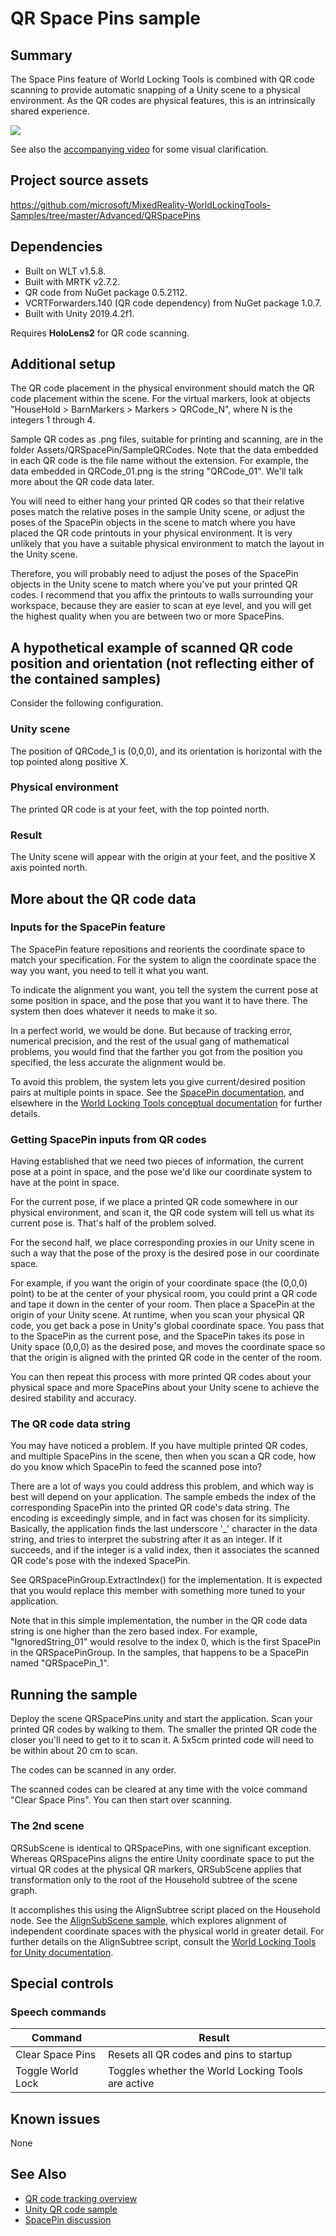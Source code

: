# QR Space Pins sample

## Summary

The Space Pins feature of World Locking Tools is combined with QR code scanning to provide automatic snapping of a Unity scene to a physical environment. As the QR codes are physical features, this is an intrinsically shared experience.

![](~/DocGen/Images/Screens/QRScanCabinet.jpg)

See also the [accompanying video](https://youtu.be/OjmR2KfVUn8) for some visual clarification.

## Project source assets

https://github.com/microsoft/MixedReality-WorldLockingTools-Samples/tree/master/Advanced/QRSpacePins

## Dependencies

* Built on WLT v1.5.8.
* Built with MRTK v2.7.2.
* QR code from NuGet package 0.5.2112.
* VCRTForwarders.140 (QR code dependency) from NuGet package 1.0.7.
* Built with Unity 2019.4.2f1.

Requires **HoloLens2** for QR code scanning.

## Additional setup

The QR code placement in the physical environment should match the QR code placement within the scene. For the virtual markers, look at objects "HouseHold > BarnMarkers > Markers > QRCode_N", where N is the integers 1 through 4.

Sample QR codes as .png files, suitable for printing and scanning, are in the folder Assets/QRSpacePin/SampleQRCodes. Note that the data embedded in each QR code is the file name without the extension. For example, the data embedded in QRCode_01.png is the string "QRCode_01". We'll talk more about the QR code data later.

You will need to either hang your printed QR codes so that their relative poses match the relative poses in the sample Unity scene, or adjust the poses of the SpacePin objects in the scene to match where you have placed the QR code printouts in your physical environment. It is very unlikely that you have a suitable physical environment to match the layout in the Unity scene.

Therefore, you will probably need to adjust the poses of the SpacePin objects in the Unity scene to match where you've put your printed QR codes. I recommend that you affix the printouts to walls surrounding your workspace, because they are easier to scan at eye level, and you will get the highest quality when you are between two or more SpacePins.

## A hypothetical example of scanned QR code position and orientation (not reflecting either of the contained samples)

Consider the following configuration.

### Unity scene

The position of QRCode_1 is (0,0,0), and its orientation is horizontal with the top pointed along positive X.

### Physical environment

The printed QR code is at your feet, with the top pointed north.

### Result

The Unity scene will appear with the origin at your feet, and the positive X axis pointed north.

## More about the QR code data

### Inputs for the SpacePin feature

The SpacePin feature repositions and reorients the coordinate space to match your specification. For the system to align the coordinate space the way you want, you need to tell it what you want.

To indicate the alignment you want, you tell the system the current pose at some position in space, and the pose that you want it to have there. The system then does whatever it needs to make it so.

In a perfect world, we would be done. But because of tracking error, numerical precision, and the rest of the usual gang of mathematical problems, you would find that the farther you got from the position you specified, the less accurate the alignment would be.

To avoid this problem, the system lets you give current/desired position pairs at multiple points in space. See the [SpacePin documentation](https://docs.microsoft.com/mixed-reality/world-locking-tools/documentation/concepts/advanced/spacepins), and elsewhere in the [World Locking Tools conceptual documentation](https://docs.microsoft.com/mixed-reality/world-locking-tools/documentation/concepts) for further details.

### Getting SpacePin inputs from QR codes

Having established that we need two pieces of information, the current pose at a point in space, and the pose we'd like our coordinate system to have at the point in space.

For the current pose, if we place a printed QR code somewhere in our physical environment, and scan it, the QR code system will tell us what its current pose is. That's half of the problem solved.

For the second half, we place corresponding proxies in our Unity scene in such a way that the pose of the proxy is the desired pose in our coordinate space.

For example, if you want the origin of your coordinate space (the (0,0,0) point) to be at the center of your physical room, you could print a QR code and tape it down in the center of your room. Then place a SpacePin at the origin of your Unity scene. At runtime, when you scan your physical QR code, you get back a pose in Unity's global coordinate space. You pass that to the SpacePin as the current pose, and the SpacePin takes its pose in Unity space (0,0,0) as the desired pose, and moves the coordinate space so that the origin is aligned with the printed QR code in the center of the room.

You can then repeat this process with more printed QR codes about your physical space and more SpacePins about your Unity scene to achieve the desired stability and accuracy.

### The QR code data string

You may have noticed a problem. If you have multiple printed QR codes, and multiple SpacePins in the scene, then when you scan a QR code, how do you know which SpacePin to feed the scanned pose into?

There are a lot of ways you could address this problem, and which way is best will depend on your application. The sample embeds the index of the corresponding SpacePin into the printed QR code's data string. The encoding is exceedingly simple, and in fact was chosen for its simplicity. Basically, the application finds the last underscore '_' character in the data string, and tries to interpret the substring after it as an integer. If it succeeds, and if the integer is a valid index, then it associates the scanned QR code's pose with the indexed SpacePin.

See QRSpacePinGroup.ExtractIndex() for the implementation. It is expected that you would replace this member with something more tuned to your application.

Note that in this simple implementation, the number in the QR code data string is one higher than the zero based index. For example, "IgnoredString_01" would resolve to the index 0, which is the first SpacePin in the QRSpacePinGroup. In the samples, that happens to be a SpacePin named "QRSpacePin_1".

## Running the sample

Deploy the scene QRSpacePins.unity and start the application. Scan your printed QR codes by walking to them. The smaller the printed QR code the closer you'll need to get to it to scan it. A 5x5cm printed code will need to be within about 20 cm to scan.

The codes can be scanned in any order.

The scanned codes can be cleared at any time with the voice command "Clear Space Pins". You can then start over scanning.

### The 2nd scene

QRSubScene is identical to QRSpacePins, with one significant exception. Whereas QRSpacePins aligns the entire Unity coordinate space to put the virtual QR codes at the physical QR markers, QRSubScene applies that transformation only to the root of the Household subtree of the scene graph.

It accomplishes this using the AlignSubtree script placed on the Household node. See the [AlignSubScene sample](../AlignSubScene/AlignSubScene.md), which explores alignment of independent coordinate spaces with the physical world in greater detail. For further details on the AlignSubtree script, consult the [World Locking Tools for Unity documentation](https://docs.microsoft.com/dotnet/api/microsoft.mixedreality.worldlocking.core.alignsubtree?view=wlt-unity-1.5).

## Special controls

### Speech commands

| Command              | Result
|----------------------|------------------------------------------------------
| Clear Space Pins     | Resets all QR codes and pins to startup
| Toggle World Lock    | Toggles whether the World Locking Tools are active

## Known issues

None

## See Also

* [QR code tracking overview](https://docs.microsoft.com/windows/mixed-reality/develop/advanced-concepts/qr-code-tracking-overview)
* [Unity QR code sample](https://github.com/microsoft/MixedReality-QRCode-Sample)
* [SpacePin discussion](https://docs.microsoft.com/mixed-reality/world-locking-tools/documentation/concepts/advanced/spacepins)